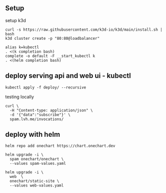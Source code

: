 ## Setup

setup k3d
```
curl -s https://raw.githubusercontent.com/k3d-io/k3d/main/install.sh | bash
k3d cluster create -p "80:80@loadbalancer"
```


```
alias k=kubectl
. <(k completion bash)
complete -o default -F __start_kubectl k
. <(helm completion bash)
```


## deploy serving api and web ui - kubectl

```
kubectl apply -f deploy/ --recursive
```

testing locally
```
curl \
  -H "Content-type: application/json" \
  -d '{"data":"subscribe"}' \
  spam.lvh.me/invocations/ 
```

## deploy with helm

```
helm repo add onechart https://chart.onechart.dev

helm upgrade -i \
  spam onechart/onechart \
  --values spam-values.yaml 

helm upgrade -i \
  web  \
  onechart/static-site \
  --values web-values.yaml
```